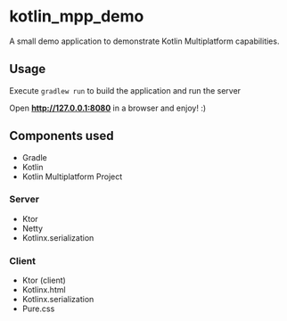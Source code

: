 # kotlin_mpp_demo

A small demo application to demonstrate Kotlin Multiplatform capabilities.

## Usage

Execute `gradlew run` to build the application and run the server

Open **http://127.0.0.1:8080** in a browser and enjoy! :)

## Components used

* Gradle
* Kotlin  
* Kotlin Multiplatform Project

### Server

* Ktor
* Netty  
* Kotlinx.serialization

### Client
* Ktor (client)
* Kotlinx.html  
* Kotlinx.serialization
* Pure.css
